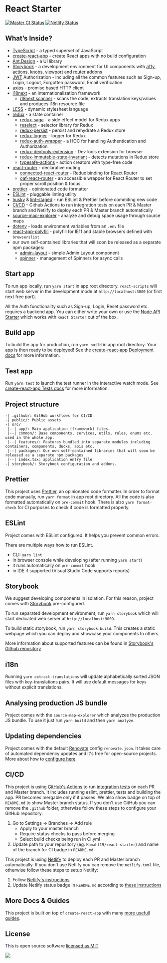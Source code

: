 # React Starter

[![Master CI Status](https://github.com/Kamahl19/react-starter/workflows/CI/badge.svg?branch=master)](https://github.com/Kamahl19/react-starter/actions?query=workflow%3ACI+branch%3Amaster)
[![Netlify Status](https://api.netlify.com/api/v1/badges/0bece35d-bed0-49ae-8236-08d67acd4031/deploy-status)](https://app.netlify.com/sites/react-starter-ts/deploys)

## What’s Inside?

- [TypeScript](https://www.typescriptlang.org/) - a typed superset of JavaScript
- [create-react-app](https://facebook.github.io/create-react-app/) - create React apps with no build configuration
- [Ant.Design](https://ant.design/) - a UI library
- [Storybook](https://storybook.js.org/) - a development environment for UI components with [a11y](https://github.com/storybookjs/storybook/tree/master/addons/a11y), [actions](https://github.com/storybookjs/storybook/tree/master/addons/actions), [knobs](https://github.com/storybookjs/storybook/tree/master/addons/knobs), [viewport](https://github.com/storybookjs/storybook/tree/master/addons/viewport) and [router](https://github.com/gvaldambrini/storybook-router) addons
- [JWT](https://jwt.io/) Authorization - including all the common features such as Sign-up, Login, Logout, Forgotten password, Email verification
- [axios](https://github.com/axios/axios) - promise based HTTP client
- [i18next](https://www.i18next.com/) - an internationalization framework
  - [i18next scanner](https://github.com/i18next/i18next-scanner) - scans the code, extracts translation keys/values and produces i18n resource file
- [LESS](http://lesscss.org/) - dynamic stylesheet language
- [redux](https://redux.js.org/) - a state container
  - [redux-saga](https://github.com/redux-saga/redux-saga) - a side effect model for Redux apps
  - [reselect](https://github.com/reduxjs/reselect) - selector library for Redux
  - [redux-persist](https://github.com/rt2zz/redux-persist) - persist and rehydrate a Redux store
  - [redux-logger](https://github.com/LogRocket/redux-logger) - logger for Redux
  - [redux-auth-wrapper](https://github.com/mjrussell/redux-auth-wrapper) - a HOC for handling Authentication and Authorization
  - [redux-devtools-extension](https://github.com/zalmoxisus/redux-devtools-extension) - DevTools extension for browser
  - [redux-immutable-state-invariant](https://github.com/leoasis/redux-immutable-state-invariant) - detects mutations in Redux store
  - [typesafe-actions](https://github.com/piotrwitek/typesafe-actions) - action creators with type-free code
- [react-router](https://reacttraining.com/react-router/web/guides/quick-start) - declarative routing
  - [connected-react-router](https://github.com/supasate/connected-react-router) - Redux binding for React Router
  - [oaf-react-router](https://github.com/oaf-project/oaf-react-router) - an accessible wrapper for React Router to set proper scroll position & focus
- [prettier](https://prettier.io/) - opinionated code formatter
- [ESLint](https://eslint.org/) - pluggable linting utility
- [husky](https://github.com/typicode/husky) & [lint-staged](https://github.com/okonet/lint-staged) - run ESLint & Prettier before commiting new code
- [CI/CD](https://github.com/features/actions) - Github Actions to run integration tests on each PR & Master branch and Netlify to deploy each PR & Master branch automatically
- [source-map-explorer](https://github.com/danvk/source-map-explorer) - analyze and debug space usage through source maps
- [dotenv](https://github.com/motdotla/dotenv) - loads environment variables from an `.env` file
- [react-app-polyfill](https://github.com/facebook/create-react-app/blob/master/packages/react-app-polyfill/README.md) - polyfill for IE11 and stable browsers defined with `browserslist`
- our own self-contained libraries that will soon be released as a separate npm packages:
  - [admin-layout](src/packages/admin-layout/README.md) - simple Admin Layout component
  - [spinner](src/packages/spinner/README.md) - management of Spinners for async calls

## Start app

To run app locally, run `yarn start` in app root directory. `react-scripts` will start web server in the development mode at `http://localhost:3000` (or first next free port).

All the Auth functionality such as Sign-up, Login, Reset password etc. requires a backend app. You can either write your own or use the [Node API Starter](https://github.com/Kamahl19/node-api-starter) which works with `React Starter` out of the box.

## Build app

To build the app for production, run `yarn build` in app root directory. Your app is then ready to be deployed! See the [create-react-app Deployment docs](https://facebook.github.io/create-react-app/docs/deployment) for more information.

## Test app

Run `yarn test` to launch the test runner in the interactive watch mode. See [create-react-app Tests docs](https://facebook.github.io/create-react-app/docs/running-tests) for more information.

## Project structure

```
-| .github/: GitHub workflows for CI/CD
-| public/: Public assets
-| src/
 |--| app/: Main application (framework) files.
 |--| common/: Base components, services, utils, rules, enums etc. used in the whole app.
 |--| features/: Features bundled into separate modules including containers, components, ducks, apis etc.
 |--| packages/: Our own self-contained libraries that will soon be released as a separate npm packages
 |--| index.tsx: application entry file
-| storybook/: Storybook configuration and addons.
```

## Prettier

This project uses [Prettier](https://prettier.io/), an opinionated code formatter. In order to format code manually, run `yarn format` in app root directory. All the code is also formatted automatically on `pre-commit` hook. There is also `yarn format-check` for CI purposes to check if code is formatted properly.

## ESLint

Project comes with ESLint configured. It helps you prevent common errors.

There are multiple ways how to run ESLint.

- CLI: `yarn lint`
- in browser console while developing (after running `yarn start`)
- it runs automatically on `pre-commit` hook
- in IDE if supported (Visual Studio Code supports reports)

## Storybook

We suggest developing components in isolation. For this reason, project comes with [Storybook](https://storybook.js.org/) pre-configured.

To run separated development environment, run `yarn storybook` which will start dedicated web server at `http://localhost:9009`.

To build static storybook, run `yarn storybook:build`. This creates a static webpage which you can deploy and showcase your components to others.

More information about supported features can be found in [Storybook's Github repository](https://github.com/storybooks/storybook)

## i18n

Running `yarn extract-translations` will update alphabetically sorted JSON files with key-translations pairs. It will use default messages for keys without explicit translations.

## Analysing production JS bundle

Project comes with the `source-map-explorer` which analyzes the production JS bundle. To use it just run `yarn build` and then `yarn analyze`.

## Updating dependencies

Project comes with the default [Renovate](https://renovatebot.com) config `renovate.json`. It takes care of automated dependency updates and it's free for open-source projects. More about how to [configure here](https://renovatebot.com/docs).

## CI/CD

This project is using [GitHub's Actions](https://github.com/features/actions) to run [integration tests](.github/workflows/CI.yml) on each PR and Master branch. It includes running eslint, prettier, tests and building the app. PR becomes mergable only if it passes. We also show badge on top of `README.md` to show Master branch status. If you don't use GitHub you can remove the `.github` folder, otherwise follow these steps to configure your GitHub repository:

1. Go to Settings -> Branches -> Add rule
   - Apply to your master branch
   - Require status checks to pass before merging
   - Select build checks being run in CI.yml
2. Update path to your repository (eg. `Kamahl19/react-starter`) and name of the branch for CI badge in `README.md`

This project is using [Netlify](https://www.netlify.com/) to deploy each PR and Master branch automatically. If you don't use Netlify you can remove the `netlify.toml` file, otherwise follow these steps to setup Netlify:

1. Follow [Netlify's instructions](https://docs.netlify.com/)
2. Update Netlify status badge in `README.md` according to [these instructions](https://docs.netlify.com/monitor-sites/status-badges/)

## More Docs & Guides

This project is built on top of `create-react-app` with many [more usefull guides](https://facebook.github.io/create-react-app/docs/getting-started).

## License

This is open source software [licensed as MIT](https://github.com/Kamahl19/react-starter/blob/master/LICENSE).

<a href="https://www.netlify.com">
  <img src="https://www.netlify.com/img/global/badges/netlify-color-accent.svg"/>
</a>
